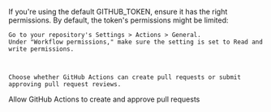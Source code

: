 If you're using the default GITHUB_TOKEN, ensure it has the right permissions. By default, the token's permissions might be limited:

    Go to your repository's Settings > Actions > General.
    Under "Workflow permissions," make sure the setting is set to Read and write permissions.



    Choose whether GitHub Actions can create pull requests or submit approving pull request reviews.
Allow GitHub Actions to create and approve pull requests
